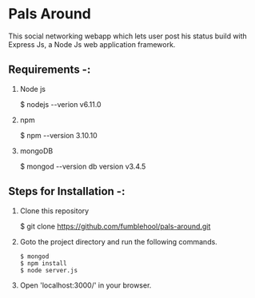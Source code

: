 # Pals Around


This social networking webapp which lets user post his status build with Express Js, a Node Js web application framework.



## Requirements -:
    

1) Node js

    
    $ nodejs --verion
      v6.11.0
    
2) npm

    
    $ npm --version
      3.10.10

3) mongoDB

    
    $ mongod --version
      db version v3.4.5



## Steps for Installation -:

1) Clone this repository
    
    $ git clone https://github.com/fumblehool/pals-around.git

    
        
2) Goto the project directory and run the following commands.
    ```
    $ mongod
    $ npm install
    $ node server.js
    ```
3) Open 'localhost:3000/' in your browser.
